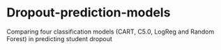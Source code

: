 # Dropout-prediction-models
Comparing four classification models (CART, C5.0, LogReg and Random Forest) in predicting student dropout
